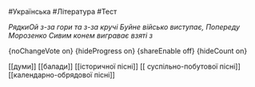 #Українська #Література #Тест

*РядкиОй з-за гори та з-за кручі
Буйне військо виступає,
Попереду Морозенко
Сивим конем виграває
взяті з*

{noChangeVote on}
{hideProgress on}
{shareEnable off}
{hideCount on}

[[думи]]
[[балади]]
[[історичної пісні]]
[[ суспільно-побутової пісні]]
[[календарно-обрядової пісні]]
